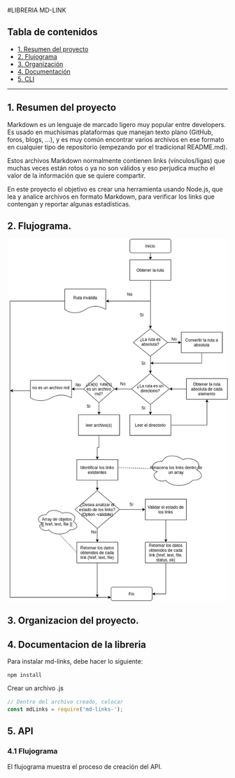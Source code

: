 #LIBRERIA MD-LINK
## Tabla de contenidos

* [1. Resumen del proyecto](#1-Resumen-del-proyecto)
* [2. Flujograma](#2-Flujograma)
* [3. Organización](#3-Organizacion-del-proyecto)
* [4. Documentación](#4-Documentacion-de-la-libreria)
* [5. CLI](#5-CLI) 

***

## 1. Resumen del proyecto

Markdown es un lenguaje de marcado ligero muy popular entre developers. Es usado en muchísimas plataformas que manejan texto plano (GitHub, foros, blogs, ...), y es muy común encontrar varios archivos en ese formato en cualquier tipo de repositorio (empezando por el tradicional README.md).

Estos archivos Markdown normalmente contienen links (vínculos/ligas) que muchas veces están rotos o ya no son válidos y eso perjudica mucho el valor de la información que se quiere compartir.

En este proyecto el objetivo es crear una herramienta usando Node.js, que lea y analice archivos en formato Markdown, para verificar los links que contengan y reportar algunas estadísticas.

## 2. Flujograma.
![Flujograma de desarrollo](src/img/flujograma.png)
## 3. Organizacion del proyecto.


## 4. Documentacion de la libreria

Para instalar md-links, debe hacer lo siguiente: 

    npm install 

Crear un archivo .js

```js
// Dentro del archivo creado, colocar
const mdLinks = require('md-links-');
 ```

## 5. API

  ### 4.1 Flujograma

  El flujograma muestra el proceso de creación del API. 



